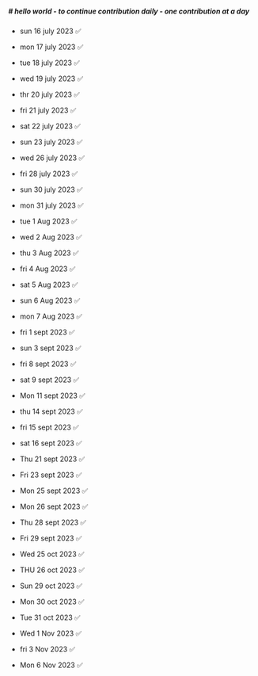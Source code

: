 ##### # hello world - to continue contribution daily - one contribution at a day

- sun 16 july 2023 ✅
- mon 17 july 2023 ✅
- tue 18 july 2023 ✅
- wed 19 july 2023 ✅
- thr 20 july 2023 ✅
- fri 21 july 2023 ✅
- sat 22 july 2023 ✅
- sun 23 july 2023 ✅
- wed 26 july 2023 ✅
- fri 28 july 2023 ✅
- sun 30 july 2023 ✅
- mon 31 july 2023 ✅
- tue 1 Aug 2023 ✅
- wed 2 Aug 2023 ✅
- thu 3 Aug 2023 ✅
- fri 4 Aug 2023 ✅
- sat 5 Aug 2023 ✅
- sun 6 Aug 2023 ✅
- mon 7 Aug 2023 ✅

- fri 1 sept 2023 ✅
- sun 3 sept 2023 ✅
- fri 8 sept 2023 ✅
- sat 9 sept 2023 ✅
- Mon 11 sept 2023 ✅
- thu 14 sept 2023 ✅
- fri 15 sept 2023 ✅
- sat 16 sept 2023 ✅
- Thu 21 sept 2023 ✅
- Fri 23 sept 2023 ✅
- Mon 25 sept 2023 ✅
- Mon 26 sept 2023 ✅
- Thu 28 sept 2023 ✅
- Fri 29 sept 2023 ✅
- Wed 25 oct 2023 ✅
- THU 26 oct 2023 ✅
- Sun 29 oct 2023 ✅
- Mon 30 oct 2023 ✅
- Tue 31 oct 2023 ✅
- Wed 1 Nov 2023 ✅
- fri 3 Nov 2023 ✅
- Mon 6 Nov 2023 ✅







